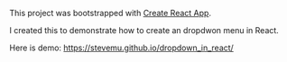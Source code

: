 This project was bootstrapped with [Create React App](https://github.com/facebook/create-react-app).


I created this to demonstrate how to create an dropdwon menu in React.


Here is demo: https://stevemu.github.io/dropdown_in_react/
